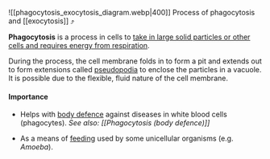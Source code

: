 ![[phagocytosis_exocytosis_diagram.webp|400]]
Process of phagocytosis and [[exocytosis]] ⤴️

**Phagocytosis** is a process in cells to <u>take in large solid particles or other cells and requires energy from respiration</u>.

During the process, the cell membrane folds in to form a pit and extends out to form extensions called <u>pseudopodia</u> to enclose the particles in a vacuole. It is possible due to the flexible, fluid nature of the cell membrane.

#### Importance
- Helps with <u>body defence</u> against diseases in white blood cells (phagocytes).
  *See also: [[Phagocytosis (body defence)]]*

- As a means of <u>feeding</u> used by some unicellular organisms (e.g. *Amoeba*).
